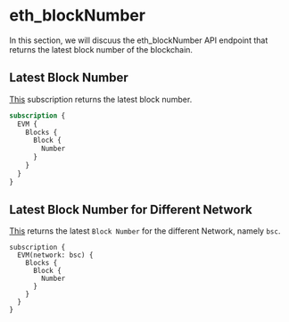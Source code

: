 # eth_blockNumber

In this section, we will discuus the eth_blockNumber API endpoint that returns the latest block number of the blockchain.

## Latest Block Number
[This](https://ide.bitquery.io/eth_blockNumber-stream) subscription returns the latest block number.

``` graphql
subscription {
  EVM {
    Blocks {
      Block {
        Number
      }
    }
  }
}

```

## Latest Block Number for Different Network

[This](https://ide.bitquery.io/eth_blockNumber-stream-bsc) returns the latest `Block Number` for the different Network, namely `bsc`.

```
subscription {
  EVM(network: bsc) {
    Blocks {
      Block {
        Number
      }
    }
  }
}

```
